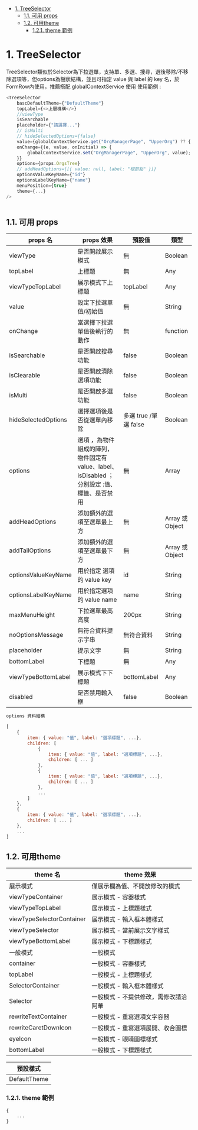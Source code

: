- [1. TreeSelector](#1-treeselector)
  - [1.1. 可用 props](#11-可用-props)
  - [1.2. 可用theme](#12-可用theme)
    - [1.2.1. theme 範例](#121-theme-範例)

# 1. TreeSelector

TreeSelector類似於Selector為下拉選單，支持單、多選、搜尋，選後移除/不移除選項等，但options為樹狀結構，並且可指定 value 與 label 的 key 名，於FormRow內使用，推薦搭配 globalContextService 使用
使用範例 : 

```js
<TreeSelector
    bascDefaultTheme={"DefaultTheme"}
    topLabel={<>上層機構</>}
    //viewType
    isSearchable
    placeholder={"請選擇..."}
    // isMulti
    // hideSelectedOptions={false}
    value={globalContextService.get("OrgManagerPage", "UpperOrg") ?? { value: rowData.parentId, label: rowData.parentName }}
    onChange={(e, value, onInitial) => {
        globalContextService.set("OrgManagerPage", "UpperOrg", value);
    }}
    options={props.OrgsTree}
    // addHeadOptions={[{ value: null, label: "根節點" }]}
    optionsValueKeyName={"id"}
    optionsLabelKeyName={"name"}
    menuPosition={true}
    theme={...}
/>
                      
```

## 1.1. 可用 props

| props 名            | props 效果                                                                                  | 預設值                | 類型            |
| ------------------- | ------------------------------------------------------------------------------------------- | --------------------- | --------------- |
| viewType            | 是否開啟展示模式                                                                            | 無                    | Boolean         |
| topLabel            | 上標題                                                                                      | 無                    | Any             |
| viewTypeTopLabel    | 展示模式下上標題                                                                            | topLabel              | Any             |
| value               | 設定下拉選單值/初始值                                                                       | 無                    | String          |
| onChange            | 當選擇下拉選單值後執行的動作                                                                | 無                    | function        |
| isSearchable        | 是否開啟搜尋功能                                                                            | false                 | Boolean         |
| isClearable         | 是否開啟清除選項功能                                                                        | false                 | Boolean         |
| isMulti             | 是否開啟多選功能                                                                            | false                 | Boolean         |
| hideSelectedOptions | 選擇選項後是否從選單內移除                                                                  | 多選 true /單選 false | Boolean         |
| options             | 選項 ，為物件組成的陣列，物件固定有 value、label、isDisabled ；分別設定 :值、標籤、是否禁用 | 無                    | Array           |
| addHeadOptions      | 添加額外的選項至選單最上方                                                                  | 無                    | Array 或 Object |
| addTailOptions      | 添加額外的選項至選單最下方                                                                  | 無                    | Array 或 Object |
| optionsValueKeyName | 用於指定 選項的 value key                                                                   | id                    | String          |
| optionsLabelKeyName | 用於指定選項的 value name                                                                   | name                  | String          |
| maxMenuHeight       | 下拉選單最高高度                                                                            | 200px                 | String          |
| noOptionsMessage    | 無符合資料提示字串                                                                          | 無符合資料            | String          |
| placeholder         | 提示文字                                                                                    | 無                    | String          |
| bottomLabel         | 下標題                                                                                      | 無                    | Any             |
| viewTypeBottomLabel | 展示模式下下標題                                                                            | bottomLabel           | Any             |
| disabled            | 是否禁用輸入框                                                                              | false                 | Boolean         |

```js
options 資料結構 

[
    {
        item: { value: "值", label: "選項標題", ...},
        children: [ 
            {
                item: { value: "值", label: "選項標題", ...},
                children: [ ... ]
            },
            {
                item: { value: "值", label: "選項標題", ...},
                children: [ ... ]
            },
            ...
        ]
    },
    {
        item: { value: "值", label: "選項標題", ...},
        children: [ ... ]
    },
    ...
]

```

## 1.2. 可用theme

| theme 名                  | theme 效果                            |
| ------------------------- | ------------------------------------- |
| 展示模式                  | 僅展示欄為值、不開放修改的模式        |
| viewTypeContainer         | 展示模式 - 容器樣式                   |
| viewTypeTopLabel          | 展示模式 - 上標題樣式                 |
| viewTypeSelectorContainer | 展示模式 - 輸入框本體樣式             |
| viewTypeSelector          | 展示模式 - 當前展示文字樣式           |
| viewTypeBottomLabel       | 展示模式 - 下標題樣式                 |
| 一般模式                  | 一般模式                              |
| container                 | 一般模式 - 容器樣式                   |
| topLabel                  | 一般模式 - 上標題樣式                 |
| SelectorContainer         | 一般模式 - 輸入框本體樣式             |
| Selector                  | 一般模式 - 不提供修改，需修改請洽阿華 |
| rewriteTextContainer      | 一般模式 - 重寫選項文字容器           |
| rewriteCaretDownIcon      | 一般模式 - 重寫選項展開、收合圖標     |
| eyeIcon                   | 一般模式 - 眼睛圖標樣式               |
| bottomLabel               | 一般模式 - 下標題樣式                 |

| 預設樣式     |
| ------------ |
| DefaultTheme |

### 1.2.1. theme 範例
```js
{
    ...
}


```